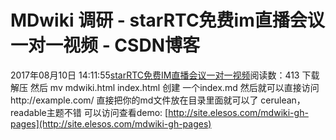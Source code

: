 # MDwiki 调研 - starRTC免费im直播会议一对一视频 - CSDN博客
2017年08月10日 14:11:55[starRTC免费IM直播会议一对一视频](https://me.csdn.net/elesos)阅读数：413
下载解压
然后
mv mdwiki.html index.html
创建 一个index.md
然后就可以直接访问http://example.com/
直接把你的md文件放在目录里面就可以了
cerulean，readable主题不错
可以访问查看demo:
[http://site.elesos.com/mdwiki-gh-pages](http://site.elesos.com/mdwiki-gh-pages)
